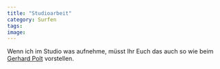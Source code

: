 ```yaml
---
title: "Studioarbeit"
category: Surfen
tags: 
image: 
---
```


Wenn ich im Studio was aufnehme, müsst Ihr Euch das auch so wie beim [Gerhard Polt](http://derschan.blogspot.com/2008/01/freiheit.html) vorstellen.